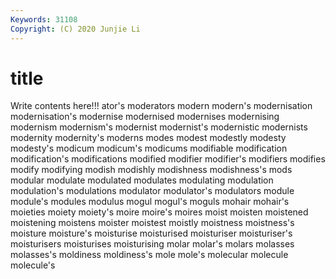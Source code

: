 ```yaml
---
Keywords: 31108
Copyright: (C) 2020 Junjie Li
---
```


# title

Write contents here!!!
ator's 
moderators 
modern 
modern's
modernisation 
modernisation's 
modernise 
modernised 
modernises 
modernising 
modernism 
modernism's 
modernist 
modernist's
modernistic 
modernists 
modernity 
modernity's 
moderns 
modes 
modest 
modestly 
modesty 
modesty's
modicum 
modicum's 
modicums 
modifiable 
modification 
modification's 
modifications 
modified 
modifier 
modifier's
modifiers 
modifies 
modify 
modifying 
modish 
modishly 
modishness 
modishness's 
mods 
modular
modulate 
modulated 
modulates 
modulating 
modulation 
modulation's 
modulations 
modulator 
modulator's 
modulators
module 
module's 
modules 
modulus 
mogul 
mogul's 
moguls 
mohair 
mohair's 
moieties
moiety 
moiety's 
moire 
moire's 
moires 
moist 
moisten 
moistened 
moistening 
moistens
moister 
moistest 
moistly 
moistness 
moistness's 
moisture 
moisture's 
moisturise 
moisturised 
moisturiser
moisturiser's 
moisturisers 
moisturises 
moisturising 
molar 
molar's 
molars 
molasses 
molasses's 
moldiness
moldiness's 
mole 
mole's 
molecular 
molecule 
molecule's 
